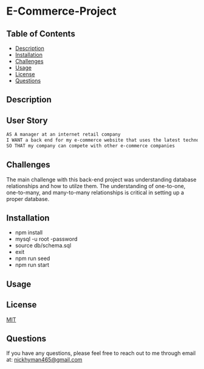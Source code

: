 # E-Commerce-Project

## Table of Contents
  * [Description](#description)
  * [Installation](#installation)
  * [Challenges](#challenges)
  * [Usage](#usage)
  * [License](#license)
  * [Questions](#questions)

## Description

## User Story

```md
AS A manager at an internet retail company
I WANT a back end for my e-commerce website that uses the latest technologies
SO THAT my company can compete with other e-commerce companies
```
## Challenges
The main challenge with this back-end project was understanding database relationships and how to utilze them. The understanding of one-to-one, one-to-many, and many-to-many relationships is critical in setting up a proper database.

## Installation
* npm install
* mysql -u root -password
* source db/schema.sql
* exit
* npm run seed 
* npm run start

## Usage

## License
[MIT](https://opensource.org/licenses/MIT)

## Questions
If you have any questions, please feel free to reach out to me through email at: nickhyman465@gmail.com